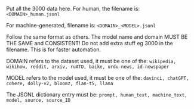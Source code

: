 Put all the 3000 data here.
For human, the filename is:
```<DOMAIN>_human.jsonl```

For machine-generated, filename is:
```<DOMAIN>_<MODEL>.jsonl```

Follow the same format as others.
The model name and domain MUST BE THE SAME and CONSISTENT! Do not add extra stuff eg 3000 in the filename. 
This is for faster automation.

DOMAIN refers to the dataset used, it must be one of the: ```wikipedia, wikihow, reddit, arxiv, ruATD, baike, urdu-news, id-newspaper```

MODEL refers to the model used, it must be one of the: ```davinci, chatGPT, cohere, dolly-v2, bloomz, flan-t5, llama```

The JSONL dictionary entry must be:
```prompt, human_text, machine_text, model, source, source_ID```


